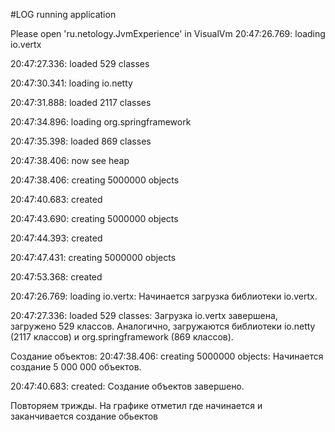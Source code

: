 #LOG running application



Please open 'ru.netology.JvmExperience' in VisualVm
20:47:26.769: loading io.vertx

20:47:27.336: loaded 529 classes

20:47:30.341: loading io.netty

20:47:31.888: loaded 2117 classes

20:47:34.896: loading org.springframework

20:47:35.398: loaded 869 classes

20:47:38.406: now see heap

20:47:38.406: creating 5000000 objects

20:47:40.683: created

20:47:43.690: creating 5000000 objects

20:47:44.393: created

20:47:47.431: creating 5000000 objects

20:47:53.368: created



20:47:26.769: loading io.vertx:  Начинается загрузка библиотеки io.vertx.

20:47:27.336: loaded 529 classes: Загрузка io.vertx завершена, загружено 529 классов.
Аналогично, загружаются библиотеки io.netty (2117 классов) и org.springframework (869 классов).

Создание объектов:
20:47:38.406: creating 5000000 objects: Начинается создание 5 000 000 объектов.

20:47:40.683: created: Создание объектов завершено.

Повторяем трижды. На графике отметил где начинается и заканчивается создание обьектов